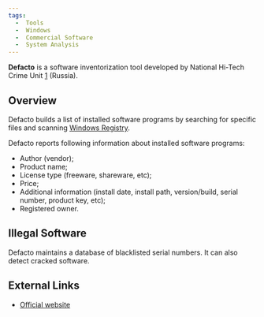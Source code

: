```yaml
---
tags:
  -  Tools
  -  Windows
  -  Commercial Software
  -  System Analysis
---
```

**Defacto** is a software inventorization tool developed by National
Hi-Tech Crime Unit [1](http://nhtcu.ru/) (Russia).

## Overview

Defacto builds a list of installed software programs by searching for
specific files and scanning [Windows
Registry](windows_registry.md).

Defacto reports following information about installed software programs:

- Author (vendor);
- Product name;
- License type (freeware, shareware, etc);
- Price;
- Additional information (install date, install path, version/build,
  serial number, product key, etc);
- Registered owner.

## Illegal Software

Defacto maintains a database of blacklisted serial numbers. It can also
detect cracked software.

## External Links

- [Official website](http://www.defacto-com.ru/)

